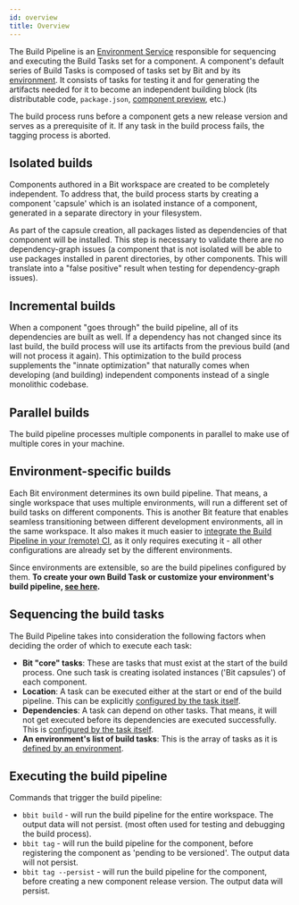 ```yaml
---
id: overview
title: Overview
---
```

The Build Pipeline is an [Environment Service](/docs/environments/environment-services) responsible for sequencing and executing the Build Tasks set for a component. A component's default series of Build Tasks is composed of tasks set by Bit and by its [environment](/docs/environments/overview). It consists of tasks for testing it and for generating the artifacts needed for it to become an independent building block (its distributable code, `package.json`, [component preview](todo), etc.)

The build process runs before a component gets a new release version and serves as a prerequisite of it. If any task in the build process fails, the tagging process is aborted.
## Isolated builds
Components authored in a Bit workspace are created to be completely independent. To address that, the build process starts by creating a component 'capsule' which is an isolated instance of a component, generated in a separate directory in your filesystem. 

As part of the capsule creation, all packages listed as dependencies of that component will be installed. This step is necessary to validate there are no dependency-graph issues (a component that is not isolated will be able to use packages installed in parent directories, by other components. This will translate into a "false positive" result when testing for dependency-graph issues).
## Incremental builds
When a component "goes through" the build pipeline, all of its dependencies are built as well. If a dependency has not changed since its last build, the build process will use its artifacts from the previous build (and will not process it again). This optimization to the build process supplements the "innate optimization" that naturally comes when developing (and building) independent components instead of a single monolithic codebase.

## Parallel builds
The build pipeline processes multiple components in parallel to make use of multiple cores in your machine.

## Environment-specific builds
Each Bit environment determines its own build pipeline. That means, a single workspace that uses multiple environments, will run a different set of build tasks on different components. This is another Bit feature that enables seamless transitioning between different development environments, all in the same workspace. It also makes it much easier to [integrate the Build Pipeline in your (remote) CI](/docs/getting-started/ci-cd), as it only requires executing it - all other configurations are already set by the different environments.

Since environments are extensible, so are the build pipelines configured by them. __To create your own Build Task or customize your environment's build pipeline, [see here](/docs/build-pipeline/create-build-task).__
## Sequencing the build tasks
The Build Pipeline takes into consideration the following factors when deciding the order of which to execute each task:
* __Bit "core" tasks__: These are tasks that must exist at the start of the build process. One such task is creating isolated instances ('Bit capsules') of each component.
* __Location__: A task can be executed either at the start or end of the build pipeline. This can be explicitly [configured by the task itself](docs/build-pipeline/create-build-task#append-to-the-start-or-end-of-the-pipeline-in-relation-to-other-tasks).
* __Dependencies__: A task can depend on other tasks. That means, it will not get executed before its dependencies are executed successfully. This is [configured by the task itself](docs/build-pipeline/create-build-task#append-to-the-start-or-end-of-the-pipeline-in-relation-to-other-tasks).
* __An environment's list of build tasks__: This is the array of tasks as it is [defined by an environment](/docs/build-pipeline/create-build-task#override-the-build-pipeline-sequence).

## Executing the build pipeline
Commands that trigger the build pipeline: 
 * `bbit build` - will run the build pipeline for the entire workspace. The output data will not persist. (most often used for testing and debugging the build process).
 * `bbit tag` - will run the build pipeline for the component, before registering the component as 'pending to be versioned'. The output data will not persist.
 * `bbit tag --persist` - will run the build pipeline for the component, before creating a new component release version. The output data will persist.